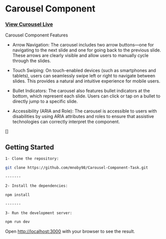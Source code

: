 # Carousel Component

### [View Curousel Live ](https://carousel-component-task.vercel.app/)

Carousel Component Features

- Arrow Navigation: The carousel includes two arrow buttons—one for navigating to the next slide and one for going back to the previous slide. These arrows are clearly visible and allow users to manually cycle through the slides.

- Touch Swiping: On touch-enabled devices (such as smartphones and tablets), users can seamlessly swipe left or right to navigate between slides. This provides a natural and intuitive experience for mobile users.

- Bullet Indicators: The carousel also features bullet indicators at the bottom, which represent each slide. Users can click or tap on a bullet to directly jump to a specific slide.

* Accessibility (ARIA and Role):
  The carousel is accessible to users with disabilities by using ARIA attributes and roles to ensure that assistive technologies can correctly interpret the component.

[]

## Getting Started

```bash
1- Clone the repository:

git clone https://github.com/mnoby98/Carousel-Component-Task.git

-------

2- Install the dependencies:

npm install

-------

3- Run the development server:

npm run dev
```

Open [http://localhost:3000](http://localhost:3000) with your browser to see the result.

